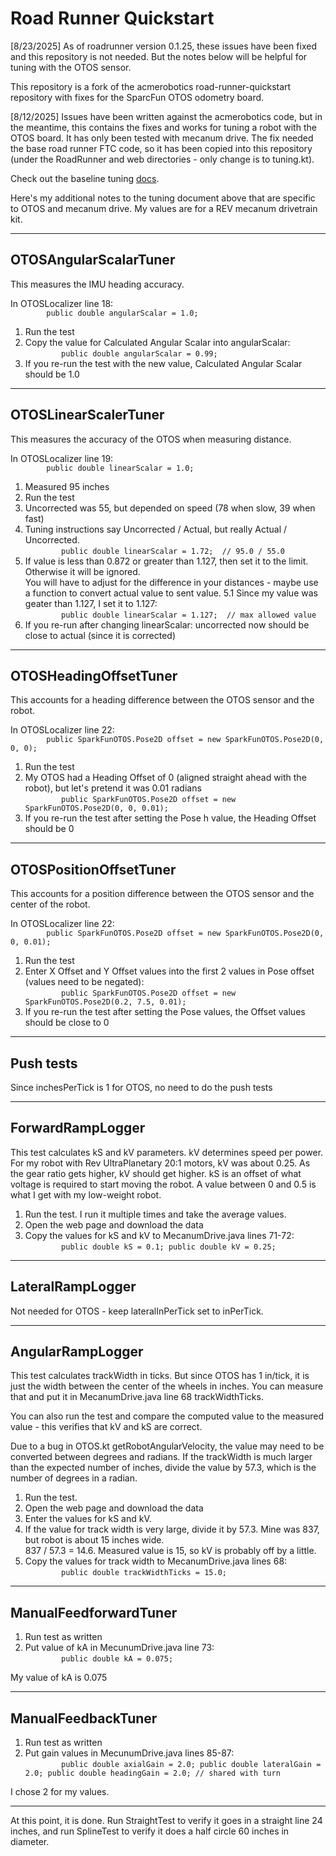 # Road Runner Quickstart

[8/23/2025] As of roadrunner version 0.1.25, these issues have been fixed and this repository is not needed. But the notes below will be helpful for tuning with the OTOS sensor.

This repository is a fork of the acmerobotics road-runner-quickstart repository with fixes for the SparcFun OTOS odometry board.

[8/12/2025] Issues have been written against the acmerobotics code, but in the meantime, this contains the fixes and works for tuning a robot with the OTOS board. It has only been tested with mecanum drive. The fix needed the base road runner FTC code, so it has been copied into this repository (under the RoadRunner and web directories - only change is to tuning.kt).

Check out the baseline tuning [docs](https://rr.brott.dev/docs/v1-0/tuning/).

Here's my additional notes to the tuning document above that are specific to OTOS and mecanum drive. My values are for a REV mecanum drivetrain kit.

---
## OTOSAngularScalarTuner

This measures the IMU heading accuracy. 

In OTOSLocalizer line 18:  
`        public double angularScalar = 1.0;`

1. Run the test
2. Copy the value for Calculated Angular Scalar into angularScalar:    
`        public double angularScalar = 0.99;`
3. If you re-run the test with the new value, Calculated Angular Scalar should be 1.0

---
## OTOSLinearScalerTuner

This measures the accuracy of the OTOS when measuring distance.

In OTOSLocalizer line 19:  
`        public double linearScalar = 1.0;`

1. Measured 95 inches
2. Run the test
3. Uncorrected was 55, but depended on speed (78 when slow, 39 when fast)
4. Tuning instructions say Uncorrected / Actual, but really Actual / Uncorrected.  
`        public double linearScalar = 1.72;  // 95.0 / 55.0`
5. If value is less than 0.872 or greater than 1.127, then set it to the limit. Otherwise it will be ignored.  
      You will have to adjust for the difference in your distances - maybe use a function to convert actual
      value to sent value.
5.1 Since my value was geater than 1.127, I set it to 1.127:  
`        public double linearScalar = 1.127;  // max allowed value`
6. If you re-run after changing linearScalar: uncorrected now should be close to actual (since it is corrected)

---
## OTOSHeadingOffsetTuner

This accounts for a heading difference between the OTOS sensor and the robot.

In OTOSLocalizer line 22:  
`        public SparkFunOTOS.Pose2D offset = new SparkFunOTOS.Pose2D(0, 0, 0);`
1. Run the test
2. My OTOS had a Heading Offset of 0 (aligned straight ahead with the robot), but let's pretend it was 0.01 radians  
`        public SparkFunOTOS.Pose2D offset = new SparkFunOTOS.Pose2D(0, 0, 0.01);`
3. If you re-run the test after setting the Pose h value, the Heading Offset should be 0

---
## OTOSPositionOffsetTuner

This accounts for a position difference between the OTOS sensor and the center of the robot.

In OTOSLocalizer line 22:  
`        public SparkFunOTOS.Pose2D offset = new SparkFunOTOS.Pose2D(0, 0, 0.01);`
1. Run the test
2. Enter X Offset and Y Offset values into the first 2 values in Pose offset
   (values need to be negated):  
`        public SparkFunOTOS.Pose2D offset = new SparkFunOTOS.Pose2D(0.2, 7.5, 0.01);`
3. If you re-run the test after setting the Pose values, the Offset values should be close to 0

---
## Push tests

Since inchesPerTick is 1 for OTOS, no need to do the push tests

---
## ForwardRampLogger

This test calculates kS and kV parameters. kV determines speed per power. For my robot with
Rev UltraPlanetary 20:1 motors, kV was about 0.25. As the gear ratio gets higher, kV should get
higher. kS is an offset of what voltage is required to start moving the robot. A value between 0 and 0.5
is what I get with my low-weight robot.

1. Run the test. I run it multiple times and take the average values.
2. Open the web page and download the data
3. Copy the values for kS and kV to MecanumDrive.java lines 71-72:  
`        public double kS = 0.1;
        public double kV = 0.25;`

---
## LateralRampLogger

Not needed for OTOS - keep lateralInPerTick set to inPerTick.

---
## AngularRampLogger

This test calculates trackWidth in ticks. But since OTOS has 1 in/tick, it is just the width between the
center of the wheels in inches. You can measure that and put it in MecanumDrive.java line 68 trackWidthTicks.

You can also run the test and compare the computed value to the measured value - this verifies that kV and kS
are correct.

Due to a bug in OTOS.kt getRobotAngularVelocity, the value may need to be converted between degrees and radians.
If the trackWidth is much larger than the expected number of inches, divide the value by 57.3, which is the number
of degrees in a radian.

1. Run the test.
2. Open the web page and download the data
3. Enter the values for kS and kV.
4. If the value for track width is very large, divide it by 57.3. Mine was 837, but robot is about 15 inches wide.  
       837 / 57.3 = 14.6. Measured value is 15, so kV is probably off by a little. 
3. Copy the values for track width to MecanumDrive.java lines 68:  
`        public double trackWidthTicks = 15.0;`

---
## ManualFeedforwardTuner

1. Run test as written
2. Put value of kA in MecunumDrive.java line 73:  
`        public double kA = 0.075;`

My value of kA is 0.075

---
## ManualFeedbackTuner

1. Run test as written
2. Put gain values in MecunumDrive.java lines 85-87:  
`        public double axialGain = 2.0;
        public double lateralGain = 2.0;
        public double headingGain = 2.0; // shared with turn`

I chose 2 for my values.

---
At this point, it is done. Run StraightTest to verify it goes in a straight line 24 inches, and run SplineTest to verify it does a half circle 60 inches in diameter.
